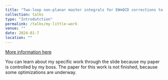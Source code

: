 ```yaml
---
title: "Two-loop non-planar master integrals for EW⊗QCD corrections to W boson production at the LHC"
collection: talks
type: "Introdutction"
permalink: /talks/my-little-work
venue: ""
date: 2024-01-7
location: ""
---
```


[More information here](http://maplerrr.github.io/files/dugw_report_reord.pdf)

You can learn about my specific work through the slide because my paper is controlled by my boss.
The paper for this work is not finished, because some optimizations are underway.
